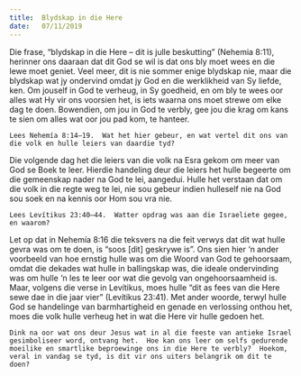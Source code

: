 ```yaml
---
title:  Blydskap in die Here
date:   07/11/2019
---
```


Die frase, “blydskap in die Here – dit is julle beskutting” (Nehemia 8:11), herinner ons daaraan dat dit God se wil is dat ons bly moet wees en die lewe moet geniet. Veel meer, dit is nie sommer enige blydskap nie, maar die blydskap wat jy ondervind omdat jy God en die werklikheid van Sy liefde, ken. Om jouself in God te verheug, in Sy goedheid, en om bly te wees oor alles wat Hy vir ons voorsien het, is iets waarna ons moet strewe om elke dag te doen.  Bowendien, om jou in God te verbly, gee jou die krag om kans te sien om alles wat oor jou pad kom, te hanteer. 

`Lees Nehemía 8:14–19.  Wat het hier gebeur, en wat vertel dit ons van die volk en hulle leiers van daardie tyd?` 

Die volgende dag het die leiers van die volk na Esra gekom om meer van God se Boek te leer.  Hierdie handeling deur die leiers het hulle begeerte om die gemeenskap nader na God te lei, aangedui.  Hulle het verstaan dat om die volk in die regte weg te lei, nie sou gebeur indien hulleself nie na God sou soek en na kennis oor Hom sou vra nie. 

`Lees Levítikus 23:40–44.  Watter opdrag was aan die Israeliete gegee, en waarom?` 

Let op dat in Nehemía 8:16 die teksvers na die feit verwys dat dit wat hulle gevra was om te doen, is “soos [dit] geskrywe is”.  Ons sien hier ‘n ander voorbeeld van hoe ernstig hulle was om die Woord van God te gehoorsaam, omdat die dekades wat hulle in ballingskap was, die ideale ondervinding was om hulle ‘n les te leer oor wat die gevolg van ongehoorsaamheid is.  Maar, volgens die verse in Levítikus, moes hulle “dit as fees van die Here sewe dae in die jaar vier” (Levítikus 23:41).  Met ander woorde, terwyl hulle God se handelinge van barmhartigheid en genade en verlossing onthou het, moes die volk hulle verheug het in wat die Here vir hulle gedoen het. 

`Dink na oor wat ons deur Jesus wat in al die feeste van antieke Israel gesimboliseer word, ontvang het.  Hoe kan ons leer om selfs gedurende moeilike en smartlike beproewinge ons in die Here te verbly?  Hoekom, veral in vandag se tyd, is dit vir ons uiters belangrik om dit te doen?`